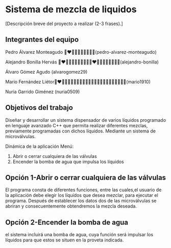 # Sistema de mezcla de liquidos

[Descripción breve del proyecto a realizar (2-3 frases).]

## Integrantes del equipo

Pedro Álvarez Monteagudo 👨‍❤️‍💋‍👨🧂🥛🍼🌈🏳‍🌈(pedro-alvarez-monteagudo)

Alejandro Bonilla Hervás 👨‍❤️‍💋‍👨🧂🥛🍼🌈🏳‍🌈👨‍❤️‍💋‍👨🧂🥛🍼🌈🏳‍🌈(alejandro-bonilla)

Álvaro Gómez Agudo (alvarogomez29)

Mario Fernández Liétor👨‍❤️‍💋‍👨🧂🥛🍼🌈🏳‍🌈👨🏻‍🤝‍👨🏻🤠😈🍌💋👨🏾‍🤝‍👨🏻(mario1910)

Nuria Garrido Giménez (nuria0509)


## Objetivos del trabajo

Diseñar y desarrollar un sistema dispensador de  varios líquidos programado en lenguaje avanzado C++  que permita realizar diferentes mezclas, previamente programadas con dichos líquidos. Mediante un sistema de microválvulas.

Dinámica de la aplicación
Menú:
1. Abrir o cerrar cualquiera de las válvulas 
2. Encender la bomba de agua que impulsa los líquidos

## Opción 1-Abrir o cerrar cualquiera de las válvulas

El programa consta de diferentes funciones, entre las cuales,el usuario de la aplicación debe elegir los líquidos que desea mezclar, para ejecutar el programa. Después de establecer los datos dos de las microválvulas se abriran y consecuentemente obtendremos la mezcla deseada.

## Opción 2-Encender la bomba de agua

el sistema incluirá una bomba de agua, cuya función será impulsar los líquidos para que estos se situen en la proveta indicada.



